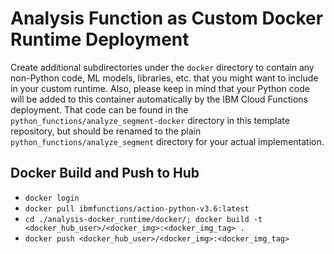 # Analysis Function as Custom Docker Runtime Deployment

Create additional subdirectories under the `docker` directory to contain any non-Python code, ML models, libraries,
etc. that you might want to include in your custom runtime.  Also, please keep in mind that your Python code will be
added to this container automatically by the IBM Cloud Functions deployment.  That code can be found in the
`python_functions/analyze_segment-docker` directory in this template repository, but should be renamed to the plain
`python_functions/analyze_segment` directory for your actual implementation.

## Docker Build and Push to Hub

* `docker login`
* `docker pull ibmfunctions/action-python-v3.6:latest`
* `cd ./analysis-docker_runtime/docker/; docker build -t <docker_hub_user>/<docker_img>:<docker_img_tag> .`
* `docker push <docker_hub_user>/<docker_img>:<docker_img_tag>`
